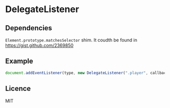 # DelegateListener

## Dependencies
`Element.prototype.matchesSelector` shim.
It coudth be found in https://gist.github.com/2369850

## Example

```javascript
document.addEventListener(type, new DelegateListener(".player", callback))
```

## Licence
MIT